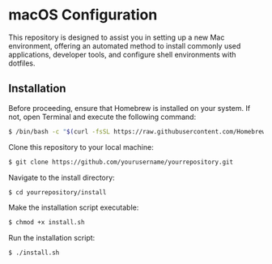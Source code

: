 # macOS Configuration 

This repository is designed to assist you in setting up a new Mac environment, offering an automated method to install commonly used applications, developer tools, and configure shell environments with dotfiles.

## Installation

Before proceeding, ensure that Homebrew is installed on your system. If not, open Terminal and execute the following command:

```sh
$ /bin/bash -c "$(curl -fsSL https://raw.githubusercontent.com/Homebrew/install/HEAD/install.sh)"
```

Clone this repository to your local machine:

```sh
$ git clone https://github.com/yourusername/yourrepository.git
```

Navigate to the install directory:
```sh
$ cd yourrepository/install
```

Make the installation script executable:
```sh
$ chmod +x install.sh
```

Run the installation script:
```sh
$ ./install.sh
```